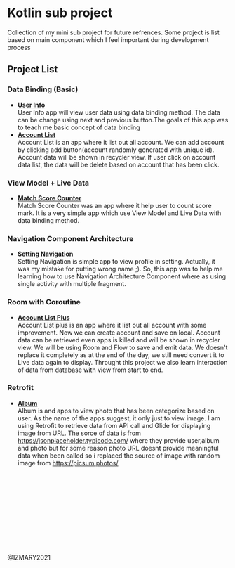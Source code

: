 # Kotlin sub project
 Collection of my mini sub project for future refrences. Some project is list based on main component which I feel important during development process

## Project List
### Data Binding (Basic)
- **[User Info](https://github.com/iz-hafiz/Kotlin-sub-project/tree/main/Data%20Binding%20(Basic)/UserInfoDataBinding)**  
User Info app will view user data using data binding method. The data can be change using next and previous button.The goals of this app was to teach me basic concept of data binding
- **[Account List](https://github.com/iz-hafiz/Kotlin-sub-project/tree/main/Data%20Binding%20(Basic)/AccountListRecyclerView)**<br>
Account List is an app where it list out all account. We can add account by clicking add button(account randomly generated with unique id). Account data will be shown in recycler view. If user click on account data list, the data will be delete based on account that has been click.

### View Model + Live Data
- **[Match Score Counter](https://github.com/iz-hafiz/Kotlin-sub-project/tree/main/Live%20data%20%2B%20View%20Model/MatchScoreCounterLiveDataViewModel)**  
Match Score Counter was an app where it help user to count score mark. It is a very simple app which use View Model and Live Data with data binding method.

### Navigation Component Architecture
- **[Setting Navigation](https://github.com/iz-hafiz/Kotlin-sub-project/tree/main/Navigation%20Component%20Architecture/SettingInterfaceNavigationArchitectureComponent)**  
Setting Navigation is simple app to view profile in setting. Actually, it was my mistake for putting wrong name ;). So, this app was to help me learning how to use Navigation Architecture Component where as using single activity with multiple fragment.

### Room with Coroutine
- **[Account List Plus](https://github.com/iz-hafiz/Kotlin-sub-project/tree/main/Room/AccountListPlusRoom)**  
Account List plus is an app where it list out all account with some improvement. Now we can create account and save on local. Account data can be retrieved even apps is killed and will be shown in recycler view. We will be using Room and Flow to save and emit data. We doesn't replace it completely as at the end of the day, we still need convert it to Live data again to display. Throught this project we also learn interaction of data from database with view from start to end.

### Retrofit
- **[Album](https://github.com/iz-hafiz/Kotlin-sub-project/tree/main/Retrofit/RetrofitBasic)**  
Album is and apps to view photo that has been categorize based on user. As the name of the apps suggest, it only just to view image. I am using Retrofit to retrieve data from API call and Glide for displaying image from URL. The sorce of data is from https://jsonplaceholder.typicode.com/ where they provide user,album and photo but for some reason photo URL doesnt provide meaningful data when been called so i replaced  the source of image with random image from https://picsum.photos/ 

<br>
<br>
<br>
<br>
<br>
<br>
<br>
<br>
<br>
<br>

@IZMARY2021
